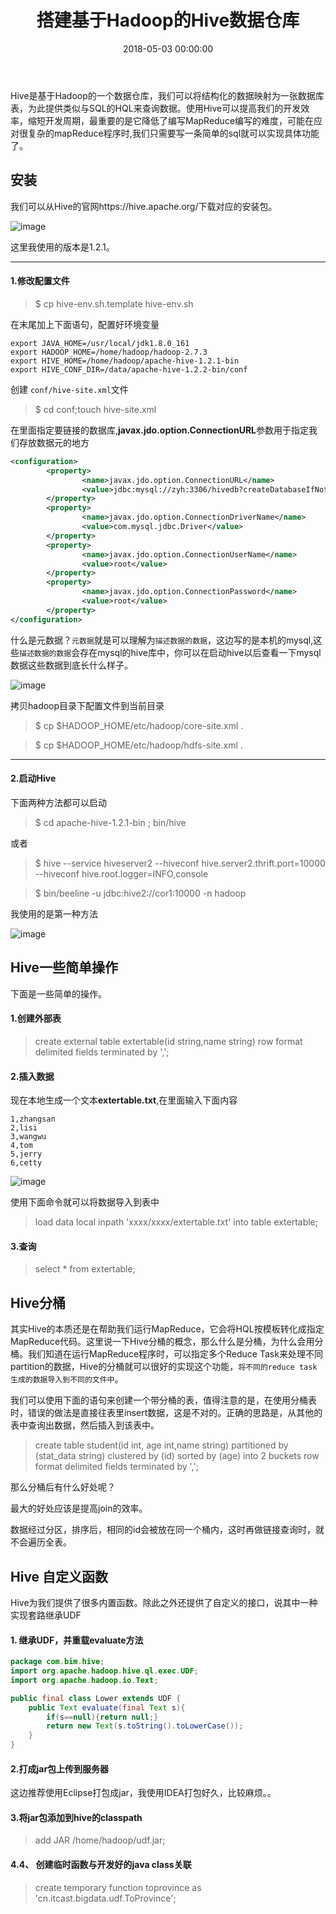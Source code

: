 ﻿---
layout: post
title: 搭建基于Hadoop的Hive数据仓库

date: 2018-05-03 00:00:00
categories: 大数据
tags: Hive
---

Hive是基于Hadoop的一个数据仓库，我们可以将结构化的数据映射为一张数据库表，为此提供类似与SQL的HQL来查询数据。使用Hive可以提高我们的开发效率，缩短开发周期，最重要的是它降低了编写MapReduce编写的难度，可能在应对很复杂的mapReduce程序时,我们只需要写一条简单的sql就可以实现具体功能了。

## 安装

我们可以从Hive的官网https://hive.apache.org/下载对应的安装包。

![image](http://ww1.sinaimg.cn/large/0066vfZIgy1fqxg7m6s5aj30pu0dk782.jpg)

这里我使用的版本是1.2.1。

---

#### 1.修改配置文件

> $ cp hive-env.sh.template hive-env.sh

在末尾加上下面语句，配置好环境变量

```shell
export JAVA_HOME=/usr/local/jdk1.8.0_161
export HADOOP_HOME=/home/hadoop/hadoop-2.7.3
export HIVE_HOME=/home/hadoop/apache-hive-1.2.1-bin
export HIVE_CONF_DIR=/data/apache-hive-1.2.2-bin/conf
```

创建 `conf/hive-site.xml`文件

> $ cd conf;touch hive-site.xml

在里面指定要链接的数据库,**javax.jdo.option.ConnectionURL**参数用于指定我们存放数据元的地方



```xml
<configuration>
        <property>
                <name>javax.jdo.option.ConnectionURL</name>
                <value>jdbc:mysql://zyh:3306/hivedb?createDatabaseIfNotExist=true</value>
        </property>
        <property>
                <name>javax.jdo.option.ConnectionDriverName</name>
                <value>com.mysql.jdbc.Driver</value>
        </property>
        <property>
                <name>javax.jdo.option.ConnectionUserName</name>
                <value>root</value>
        </property>
        <property>
                <name>javax.jdo.option.ConnectionPassword</name>
                <value>root</value>
        </property>
</configuration>

```

什么是元数据？`元数据`就是可以理解为`描述数据的数据`，这边写的是本机的mysql,这些`描述数据的数据`会存在mysql的hive库中，你可以在启动hive以后查看一下mysql数据这些数据到底长什么样子。

![image](http://ww1.sinaimg.cn/large/0066vfZIgy1fqxhq2lccij30pw0tdwib.jpg)


拷贝hadoop目录下配置文件到当前目录

> $ cp $HADOOP_HOME/etc/hadoop/core-site.xml .

> $ cp $HADOOP_HOME/etc/hadoop/hdfs-site.xml .

---

#### 2.启动Hive

下面两种方法都可以启动

> $ cd apache-hive-1.2.1-bin ; bin/hive

或者

> $ hive --service hiveserver2 --hiveconf hive.server2.thrift.port=10000 --hiveconf hive.root.logger=INFO,console

> $ bin/beeline -u jdbc:hive2://cor1:10000 -n hadoop

我使用的是第一种方法

![image](http://ww1.sinaimg.cn/large/0066vfZIly1fqxgpfwiooj30pt0pajva.jpg)

## Hive一些简单操作

下面是一些简单的操作。

#### 1.创建外部表

> create external table extertable(id string,name string) row format delimited fields terminated by ',';

#### 2.插入数据

现在本地生成一个文本**extertable.txt**,在里面输入下面内容

```shell
1,zhangsan
2,lisi
3,wangwu
4,tom
5,jerry
6,cetty
```

![image](http://ww1.sinaimg.cn/large/0066vfZIgy1fqxgvlowefj30pu07qwgj.jpg)

使用下面命令就可以将数据导入到表中

> load data local inpath 'xxxx/xxxx/extertable.txt' into table extertable;

#### 3.查询

> select * from extertable;

## Hive分桶

其实Hive的本质还是在帮助我们运行MapReduce，它会将HQL按模板转化成指定MapReduce代码。这里说一下Hive分桶的概念，那么什么是分桶，为什么会用分桶。我们知道在运行MapReduce程序时，可以指定多个Reduce Task来处理不同partition的数据，Hive的分桶就可以很好的实现这个功能，`将不同的reduce task 生成的数据导入到不同的文件中`。

我们可以使用下面的语句来创建一个带分桶的表，值得注意的是，在使用分桶表时，错误的做法是直接往表里insert数据，这是不对的。正确的思路是，从其他的表中查询出数据，然后插入到该表中。

> create table student(id int, age int,name string) partitioned by (stat_data string) clustered by (id) sorted by (age) into 2 buckets row format delimited fields terminated by ',';

那么分桶后有什么好处呢？

最大的好处应该是提高join的效率。

数据经过分区，排序后，相同的id会被放在同一个桶内，这时再做链接查询时，就不会遍历全表。

## Hive 自定义函数

Hive为我们提供了很多内置函数。除此之外还提供了自定义的接口，说其中一种实现套路继承UDF

#### 1. 继承UDF，并重载evaluate方法

```java
package com.bim.hive;
import org.apache.hadoop.hive.ql.exec.UDF;
import org.apache.hadoop.io.Text;

public final class Lower extends UDF {
    public Text evaluate(final Text s){
        if(s==null){return null;}
        return new Text(s.toString().toLowerCase());
    }
}
```

#### 2.打成jar包上传到服务器

这边推荐使用Eclipse打包成jar，我使用IDEA打包好久，比较麻烦。。

#### 3.将jar包添加到hive的classpath

> add JAR /home/hadoop/udf.jar;

#### 4.4、 创建临时函数与开发好的java class关联

> create temporary function toprovince as 'cn.itcast.bigdata.udf.ToProvince';





